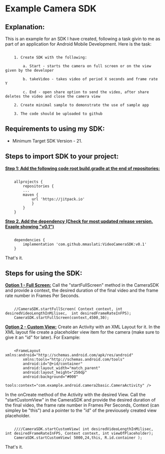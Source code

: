 
# Example Camera SDK

## Explanation:
This is an example for an SDK I have created, following a task givin to me as part of an application for Android Mobile Development. Here is the task:
```

	1. Create SDK with the following:

		a. Start - starts the camera on full screen or on the view given by the developer

		b. takeVideo - takes video of period X seconds and frame rate Y

		c. End - open share option to send the video, after share deletes the video and close the camera view

	2. Create minimal sample to demonstrate the use of sample app

	3. The code should be uploaded to github

```
## Requirements to using my SDK:
* Minimum Target SDK Version - 21.

## Steps to import SDK to your project:
<b><u> Step 1: Add the following code root build.gradle at the end of repositories: </u></b>

  

```

	allprojects {
		repositories {
		...
		maven {
			url 'https://jitpack.io'
			}
		}
	}

```

  

  

<b><u>Step 2. Add the dependency (Check for most updated release version. Exaple showing "v0.1")</u></b>

```

	dependencies {
		implementation 'com.github.mmaslati:VideoCameraSDK:v0.1'
	}

```
That's it.
  
  
## Steps for using the SDK:
<b><u>Option 1 - Full Screen:</u></b>
Call the "startFullScreen" method in the CameraSDK and provide a context, the desired duration of the final video and the frame rate number in Frames Per Seconds.
```
	
	//CameraSDK.startFullScreen( Context context, int desiredVideoLengthInMilisec,  int desiredFrameRateInFPS);
	CameraSDK.startFullScreen(context,4500,30);

```

  

<b><u>Option 2 - Custom View:</u></b>
Create an Activity with an XML Layout for it. In the XML layout file create a placeholder view item for the camera (make sure to give it an "id" for later). For Example:
```

	<FrameLayout xmlns:android="http://schemas.android.com/apk/res/android"  
		xmlns:tools="http://schemas.android.com/tools"  
		android:id="@+id/container"  
		android:layout_width="match_parent"  
		android:layout_height="250dp"  
		android:background="#000"  
		tools:context="com.example.android.camera2basic.CameraActivity" />

```
In the onCreate method of the Activity with the desired View. Call the "startCustomView" in the CameraSDK and provide the desired duration of the final video, the frame rate number in Frames Per Seconds, Context (can simpley be "this") and a pointer to the "id" of the previousely created view placeholder.
```

	////CameraSDK.startCustomView( int desiredVideoLengthInMilisec,  int desiredFrameRateInFPS, Context context, int viewOfPlaceholder);
	CameraSDK.startCustomView( 5000,24,this, R.id.container );

```
That's it.

